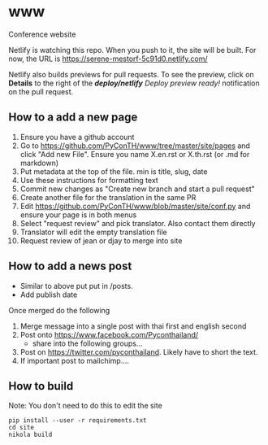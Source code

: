 # www
Conference website

Netlify is watching this repo. When you push to it, the site will be built.
For now, the URL is https://serene-mestorf-5c91d0.netlify.com/ 

Netlify also builds previews for pull requests.
To see the preview, click on **Details** to the right of the _**deploy/netlify** Deploy preview ready!_ notification on the pull request. 

## How to a add a new page

1. Ensure you have a github account
2. Go to https://github.com/PyConTH/www/tree/master/site/pages and click "Add new File". Ensure you name X.en.rst or X.th.rst (or .md for markdown)
3. Put metadata at the top of the file. min is title, slug, date
4. Use these instructions for formatting text
5. Commit new changes as "Create new branch and start a pull request"
6. Create another file for the translation in the same PR
7. Edit https://github.com/PyConTH/www/blob/master/site/conf.py and ensure your page is in both menus
8. Select "request review" and pick translator. Also contact them directly
9. Translator will edit the empty translation file
10. Request review of jean or djay to merge into site

## How to add a news post

- Similar to above put put in /posts.
- Add publish date

Once merged do the following
1. Merge message into a single post with thai first and english second
2. Post onto https://www.facebook.com/Pyconthailand/
   - share into the following groups...
3. Post on https://twitter.com/pyconthailand. Likely have to short the text.
4. If important post to mailchimp....


## How to build

Note: You don't need to do this to edit the site

```
pip install --user -r requirements.txt
cd site
nikola build
```
